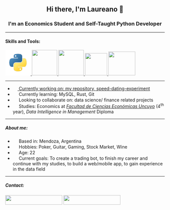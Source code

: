 <div align="center">
  <h2>Hi there, I'm Laureano 👋</h2>

### I'm an Economics Student and Self-Taught Python Developer 
</div>

--------------------------------------------------------------------------------------------------------------------------------
#### Skills and Tools:

<a href="https://www.python.org/" target="_blank" rel="noreferrer">  <img src= "https://raw.githubusercontent.com/github/explore/80688e429a7d4ef2fca1e82350fe8e3517d3494d/topics/python/python.png" 
  width = 80
  height = 80/>
<a href="https://pandas.pydata.org/" target="_blank" rel="noreferrer">  <img src= "https://upload.wikimedia.org/wikipedia/commons/thumb/2/22/Pandas_mark.svg/90px-Pandas_mark.svg.png" 
  width = 80
  height = 80/>
<a href="https://numpy.org/" target="_blank" rel="noreferrer">  <img src= "https://numpy.org/images/logo.svg" 
  width = 80
  height = 80/>
<a href="https://matplotlib.org/" target="_blank" rel="noreferrer">  <img src= "https://matplotlib.org/stable/_images/sphx_glr_logos2_001.png" 
  width = 70
  height = 70/>
<a href="https://seaborn.pydata.org/" target="_blank" rel="noreferrer">  <img src= "https://seaborn.pydata.org/_images/logo-mark-lightbg.svg" 
  width = 85
  height = 75/>


--------------------------------------------------------------------------------------------------------------------------------
- <img src= "https://cdn-icons-png.flaticon.com/512/1162/1162914.png" width = 15 height = 15> Currently working on: my repository, [speed-dating-experiment](https://github.com/laureanolorenzo/speed-dating-experiment)
- <img src= "https://cdn-icons-png.flaticon.com/512/892/892926.png" width = 15 height = 15> Currently learning: MySQL, Rust, Git 
- <img src= "https://cdn-icons-png.flaticon.com/512/5371/5371017.png" width = 15 height = 15> Looking to collaborate on: data science/ finance related projects
- <img src= "https://cdn-icons-png.flaticon.com/512/2232/2232688.png" width = 15 height = 15>  Studies: Economics at [*Facultad de Ciencias Económicas Uncuyo*](https://fce.uncuyo.edu.ar/) (4<sup>th</sup> year), *Data Intelligence in Management* Diploma
--------------------------------------------------------------------------------------------------------------------------------
##### About me:
- <img src = "https://cdn-icons-png.flaticon.com/512/4830/4830735.png" height = 15 width = 15> Based in: Mendoza, Argentina
- <img src= "https://cdn-icons-png.flaticon.com/512/528/528111.png" width = 15 height = 15> Hobbies: Poker, Guitar, Gaming, Stock Market, Wine
- <img src = "https://cdn-icons-png.flaticon.com/512/4440/4440953.png" width = 15 height = 15> Age: 22
- <img src = "https://cdn-icons-png.flaticon.com/512/3214/3214721.png" width = 15 height = 15> Current goals: To create a trading bot, to finish my career and continue with my studies, to build a web/mobile app, to gain experience in the data field
--------------------------------------------------------------------------------------------------------------------------------
##### Contact:
<a href="mailto:laureanolorenzo@gmail.com"></a>
<img src= 
  "https://img.shields.io/badge/-laureanolorenzo@gmail.com-red?logo=gmail&logoColor=white&size&style=flat-square" 
  height = 30
  width = 180 />
 <a href="tel:542612122772"></a>
<img src= 
  "https://img.shields.io/badge/-+542612122772-brightgreen?logo=whatsapp&logoColor=white&size&style=flat-square" 
  height = 30
  width = 180 />

